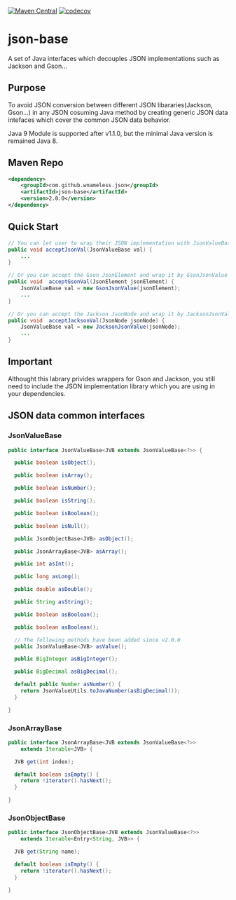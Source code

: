 [![Maven Central](https://maven-badges.herokuapp.com/maven-central/com.github.wnameless.json/json-base/badge.svg)](https://maven-badges.herokuapp.com/maven-central/com.github.wnameless.json/json-base)
[![codecov](https://codecov.io/gh/wnameless/json-base/branch/master/graph/badge.svg)](https://codecov.io/gh/wnameless/json-base)

json-base
=============
A set of Java interfaces which decouples JSON implementations such as Jackson and Gson...

## Purpose
To avoid JSON conversion between different JSON libararies(Jackson, Gson...) in any JSON cosuming Java method by creating generic JSON data intefaces which cover the common JSON data behavior.

Java 9 Module is supported after v1.1.0, but the minimal Java version is remained Java 8.
## Maven Repo
```xml
<dependency>
	<groupId>com.github.wnameless.json</groupId>
	<artifactId>json-base</artifactId>
	<version>2.0.0</version>
</dependency>
```

## Quick Start
```java
// You can let user to wrap their JSON implementation with JsonValueBase interface
public void acceptJsonVal(JsonValueBase val) {
	...
}

// Or you can accept the Gson JsonElement and wrap it by GsonJsonValue within your library
public void  acceptGsonVal(JsonElement jsonElement) {
	JsonValueBase val = new GsonJsonValue(jsonElement);
	...
}

// Or you can accept the Jackson JsonNode and wrap it by JacksonJsonValue within your library
public void  acceptJacksonVal(JsonNode jsonNode) {
	JsonValueBase val = new JacksonJsonValue(jsonNode);
	...
}
```

## Important
Althought this labrary privides wrappers for Gson and Jackson, you still need to include the JSON implementation library which you are using in your dependencies.

## JSON data common interfaces
### JsonValueBase
```java
public interface JsonValueBase<JVB extends JsonValueBase<?>> {

  public boolean isObject();

  public boolean isArray();

  public boolean isNumber();

  public boolean isString();

  public boolean isBoolean();

  public boolean isNull();

  public JsonObjectBase<JVB> asObject();

  public JsonArrayBase<JVB> asArray();

  public int asInt();

  public long asLong();

  public double asDouble();

  public String asString();

  public boolean asBoolean();

  public boolean asBoolean();

  // The following methods have been added since v2.0.0
  public JsonValueBase<JVB> asValue();

  public BigInteger asBigInteger();

  public BigDecimal asBigDecimal();

  default public Number asNumber() {
    return JsonValueUtils.toJavaNumber(asBigDecimal());
  }

}
```

### JsonArrayBase
```java
public interface JsonArrayBase<JVB extends JsonValueBase<?>>
    extends Iterable<JVB> {

  JVB get(int index);

  default boolean isEmpty() {
    return !iterator().hasNext();
  }

}

```

### JsonObjectBase
```java
public interface JsonObjectBase<JVB extends JsonValueBase<?>>
    extends Iterable<Entry<String, JVB>> {

  JVB get(String name);

  default boolean isEmpty() {
    return !iterator().hasNext();
  }

}

```